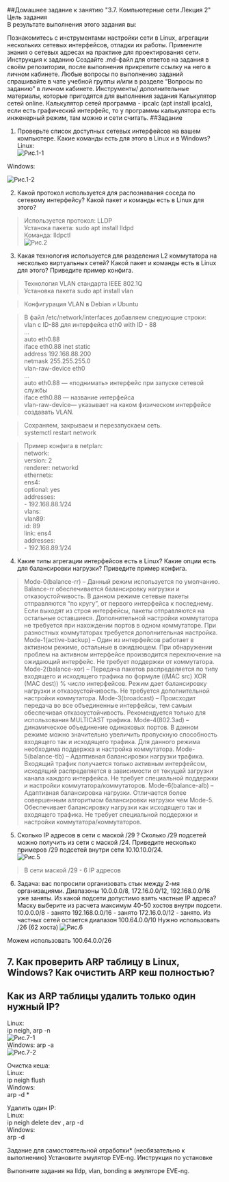 ##Домашнее задание к занятию "3.7. Компьютерные сети.Лекция 2"  
Цель задания  
В результате выполнения этого задания вы:  

Познакомитесь с инструментами настройки сети в Linux, агрегации нескольких сетевых интерфейсов, отладки их работы.
Примените знания о сетевых адресах на практике для проектирования сети.
Инструкция к заданию
Создайте .md-файл для ответов на задания в своём репозитории, после выполнения прикрепите ссылку на него в личном кабинете.
Любые вопросы по выполнению заданий спрашивайте в чате учебной группы и/или в разделе “Вопросы по заданию” в личном кабинете.
Инструменты/ дополнительные материалы, которые пригодятся для выполнения задания
Калькулятор сетей online.
Калькулятор сетей программа - ipcalc (apt install ipcalc), если есть графический интерфейс, то у программы калькулятора есть инженерный режим, там можно и сети считать.
##Задание  
1. Проверьте список доступных сетевых интерфейсов на вашем компьютере. Какие команды есть для этого в Linux и в Windows?  
Linux:  
![Рис.1-1](https://github.com/sasha047/devops-netology/blob/main/dz3-7/img/1-1.png)  


Windows:  

![Рис.1-2](https://github.com/sasha047/devops-netology/blob/main/dz3-7/img/1-2.png)  

2. Какой протокол используется для распознавания соседа по сетевому интерфейсу? Какой пакет и команды есть в Linux для этого?  
>Используется протокол: LLDP  
>Устанока пакета: sudo apt install lldpd  
>Команда: lldpctl  
![Рис.2](https://github.com/sasha047/devops-netology/blob/main/dz3-7/img/2.png)  
3. Какая технология используется для разделения L2 коммутатора на несколько виртуальных сетей? Какой пакет и команды есть в Linux для этого? Приведите пример конфига.    
>Технология VLAN стандарта IEEE 802.1Q  
>Установка пакета sudo apt install vlan  

>Конфигурация VLAN в Debian и Ubuntu  

>В файл /etc/network/interfaces добавляем следующие строки:  
>vlan с ID-88 для интерфейса eth0 with ID - 88  
	...  
	auto eth0.88  
	iface eth0.88 inet static  
	address 192.168.88.200  
	netmask 255.255.255.0  
	vlan-raw-device eth0  
	...  
>auto eth0.88 — «поднимать» интерфейс при запуске сетевой службы  
>iface eth0.88 — название интерфейса  
>vlan-raw-device— указывает на каком физическом интерфейсе создавать VLAN.  
  
>Сохраняем, закрываем и перезапускаем сеть.  
>systemctl restart network  

>Пример конфига в netplan:  
    network:  
      version: 2  
      renderer: networkd  
      ethernets:  
        ens4:   
          optional: yes  
          addresses:   
            - 192.168.88.1/24  
     vlans:  
        vlan89:  
          id: 89  
          link: ens4   
          addresses:  
            - 192.168.89.1/24  
4. Какие типы агрегации интерфейсов есть в Linux? Какие опции есть для балансировки нагрузки? Приведите пример конфига.  

>Mode-0(balance-rr) – Данный режим используется по умолчанию. Balance-rr обеспечивается балансировку нагрузки и отказоустойчивость. В данном режиме сетевые пакеты отправляются “по кругу”, от первого интерфейса к последнему. Если выходят из строя интерфейсы, пакеты отправляются на остальные оставшиеся. Дополнительной настройки коммутатора не требуется при нахождении портов в одном коммутаторе. При разностных коммутаторах требуется дополнительная настройка.
>Mode-1(active-backup) – Один из интерфейсов работает в активном режиме, остальные в ожидающем. При обнаружении проблем на активном интерфейсе производится переключение на ожидающий интерфейс. Не требует поддержки от коммутатора.
>Mode-2(balance-xor) – Передача пакетов распределяется по типу входящего и исходящего трафика по формуле ((MAC src) XOR (MAC dest)) % число интерфейсов. Режим дает балансировку нагрузки и отказоустойчивость. Не требуется дополнительной настройки коммутатора.
>Mode-3(broadcast) – Происходит передача во все объединенные интерфейсы, тем самым обеспечивая отказоустойчивость. Рекомендуется только для использования MULTICAST трафика.
>Mode-4(802.3ad) – динамическое объединение одинаковых портов. В данном режиме можно значительно увеличить пропускную способность входящего так и исходящего трафика. Для данного режима необходима поддержка и настройка коммутатора.
>Mode-5(balance-tlb) – Адаптивная балансировки нагрузки трафика. Входящий трафик получается только активным интерфейсом, исходящий распределяется в зависимости от текущей загрузки канала каждого интерфейса. Не требует специальной поддержки и настройки коммутатора/коммутаторов.
>Mode-6(balance-alb) – Адаптивная балансировка нагрузки. Отличается более совершенным алгоритмом балансировки нагрузки чем Mode-5. Обеспечивает балансировку нагрузки как исходящего так и входящего трафика. Не требует специальной поддержки и настройки коммутатора/коммутаторов.

5. Сколько IP адресов в сети с маской /29 ? Сколько /29 подсетей можно получить из сети с маской /24. Приведите несколько примеров /29 подсетей внутри сети 10.10.10.0/24.  
![Рис.5](https://github.com/sasha047/devops-netology/blob/main/dz3-7/img/5.png)  

>В сети маской /29 - 6 IP адресов
6. Задача: вас попросили организовать стык между 2-мя организациями. Диапазоны 10.0.0.0/8, 172.16.0.0/12, 192.168.0.0/16 уже заняты. Из какой подсети допустимо взять частные IP адреса? Маску выберите из расчета максимум 40-50 хостов внутри подсети.  
10.0.0.0/8 - занято
192.168.0.0/16 - занято
172.16.0.0/12 - занято.
Из частных сетей остается диапазон 100.64.0.0/10
Нужно использовать /26 (62 хоста)
![Рис.6](https://github.com/sasha047/devops-netology/blob/main/dz3-7/img/6.png)  

Можем использовать 100.64.0.0/26
## 7. Как проверить ARP таблицу в Linux, Windows? Как очистить ARP кеш полностью?   
## Как из ARP таблицы удалить только один нужный IP?  
Linux:   
	ip neigh, arp -n  
![Рис.7-1](https://github.com/sasha047/devops-netology/blob/main/dz3-7/img/7-1.png)  
Windows: arp -a  
![Рис.7-2](https://github.com/sasha047/devops-netology/blob/main/dz3-7/img/7-2.png)  

Очистка кеша:  
Linux:   
	ip neigh flush  
Windows:    
	arp -d *  

Удалить один IP:  
Linux:   
	ip neigh delete <IP> dev <INTERFACE>, arp -d <IP>  
Windows:   
	arp -d <IP>    

Задание для самостоятельной отработки* (необязательно к выполнению)
Установите эмулятор EVE-ng.
Инструкция по установке

Выполните задания на lldp, vlan, bonding в эмуляторе EVE-ng.

